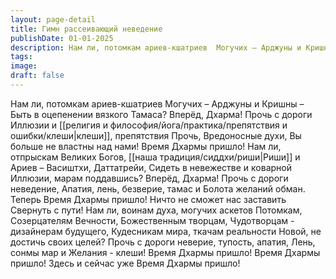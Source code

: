 ```yaml
---
layout: page-detail
title: Гимн рассеивающий неведение
publishDate: 01-01-2025
description: Нам ли, потомкам ариев-кшатриев  Могучих – Арджуны и Кришны –  Быть в оцепенении вязкого  Тамаса?  Вперёд, Дхарма! Прочь с дороги  Иллюзии и клеши, препятствия  Прочь,  Вредоносные духи,  Вы больше не властны над нами!  Время Дхармы пришло!
tags:
image:
draft: false
---
```

Нам ли, потомкам ариев-кшатриев  Могучих – Арджуны и Кришны –  Быть в оцепенении вязкого  Тамаса?  Вперёд, Дхарма! Прочь с дороги  Иллюзии и [[религия и философия/йога/практика/препятствия и ошибки/клеши|клеши]], препятствия  Прочь,  Вредоносные духи,  Вы больше не властны над нами!  Время Дхармы пришло!  Нам ли, отпрыскам Великих Богов,  [[наша традиция/сиддхи/риши|Риши]] и Ариев – Васиштхи, Даттатрейи,  Сидеть в невежестве и коварной  Иллюзии, марам поддавшись?  Вперёд, Дхарма!  Прочь с дороги неведение,  Апатия, лень, безверие, тамас и  Болота желаний обман.  Теперь Время Дхармы пришло!  Ничто не сможет нас заставить  Свернуть с пути!  Нам ли, воинам духа, могучих аскетов  Потомкам, Созерцателям Вечности,  Божественным творцам,  Чудотворцам - дизайнерам будущего,  Кудесникам мира, ткачам реальности  Новой, не достичь своих целей?  Прочь с дороги неверие, тупость, апатия,  Лень, сонмы мар и  Желания - клеши!  Время Дхармы пришло!  Время Дхармы пришло!  Здесь и сейчас уже Время  Дхармы пришло!
